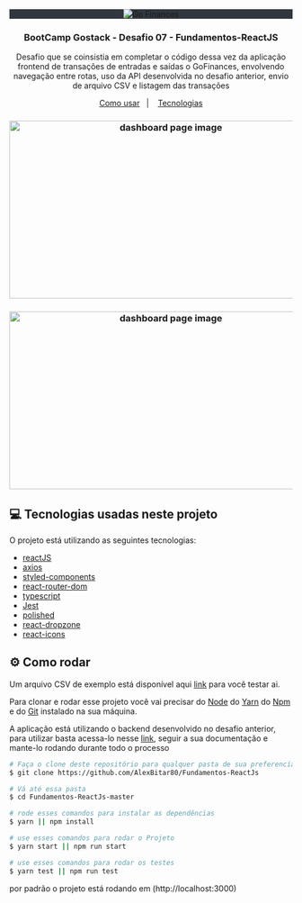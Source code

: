 <div align="center">
  <div style="background-color: #31363f;">
    <img src="https://user-images.githubusercontent.com/56983783/100900662-d30aa000-34a1-11eb-92fa-06373461ddbf.png" alt="Go Finances"/>
  </div>
<h3 align="center">
	BootCamp Gostack - Desafio 07 - Fundamentos-ReactJS
</h3>


</div>
<p align="center">
  Desafio que se coinsistia em completar o código dessa vez da aplicação frontend de transações de entradas e saídas o GoFinances, envolvendo navegação entre rotas, uso da API desenvolvida no desafio anterior, envio de arquivo CSV e listagem das transações
</p>

<p align="center">
  <a href="#gear-como-rodar">Como usar</a>&nbsp;&nbsp;&nbsp;|&nbsp;&nbsp;&nbsp;
  <a href="#computer-tecnologias-usadas-neste-projeto">Tecnologias</a>
</p>

<h3 align="center">
  <img width="559" height="316" src="https://user-images.githubusercontent.com/56983783/100900104-419b2e00-34a1-11eb-8d7c-67864514621c.png" alt="dashboard page image"/>
</h3>

<h3 align="center">
  <img width="559" height="316" src="https://user-images.githubusercontent.com/56983783/100900115-42cc5b00-34a1-11eb-892a-94db488c05db.png" alt="dashboard page image"/>
</h3>

## :computer: Tecnologias usadas neste projeto

O projeto está utilizando as seguintes tecnologias:

-  [reactJS](https://pt-br.reactjs.org/)
-  [axios](https://www.npmjs.com/package/axios)
-  [styled-components](https://styled-components.com/)
-  [react-router-dom](https://reactrouter.com/web/guides/quick-start)
-  [typescript](https://www.typescriptlang.org/)
-  [Jest](https://jestjs.io/)
-  [polished](https://polished.js.org/)
-  [react-dropzone](https://react-dropzone.js.org/)
-  [react-icons](https://react-icons.github.io/react-icons/)

## :gear: Como rodar
Um arquivo CSV de exemplo está disponível aqui [link](https://github.com/AlexBitar80/Fundamentos-ReactJs/blob/master/example.csv) para você testar ai.

Para clonar e rodar esse projeto você vai precisar do [Node](https://nodejs.org/en/) do [Yarn](https://yarnpkg.com/) do [Npm](https://www.npmjs.com/get-npm) e do [Git](https://git-scm.com/) instalado na sua máquina.

A aplicação está utilizando o backend desenvolvido no desafio anterior, para utilizar basta acessa-lo nesse [link](https://github.com/AlexBitar80/Database-upload), seguir a sua documentação e mante-lo rodando durante todo o processo

```bash
# Faça o clone deste repositório para qualquer pasta de sua preferencia
$ git clone https://github.com/AlexBitar80/Fundamentos-ReactJs

# Vá até essa pasta
$ cd Fundamentos-ReactJs-master

# rode esses comandos para instalar as dependências
$ yarn || npm install

# use esses comandos para rodar o Projeto
$ yarn start || npm run start

# use esses comandos para rodar os testes
$ yarn test || npm run test
```

por padrão o projeto está rodando em (http://localhost:3000)
